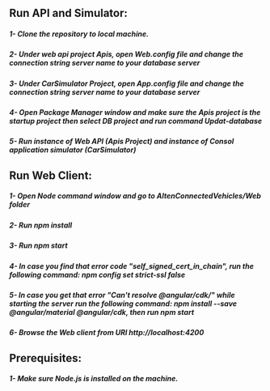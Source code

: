 ## Run API and Simulator:
##### 1- Clone the repository to local machine.
##### 2- Under web api project Apis, open Web.config file and change the connection string server name to your database server
##### 3- Under CarSimulator Project, open App.config file and change the connection string server name to your database server
##### 4- Open Package Manager window and make sure the Apis project is the startup project then select DB project and run command Updat-database
##### 5- Run instance of Web API (Apis Project) and instance of Consol application simulator (CarSimulator)

## Run Web Client:
##### 1- Open Node command window and go to AltenConnectedVehicles/Web folder
##### 2- Run npm install
##### 3- Run npm start
##### 4- In case you find that error code "self_signed_cert_in_chain", run the following command: npm config set strict-ssl false
##### 5- In case you get that error "Can't resolve @angular/cdk/" while starting the server run the following command: npm install --save @angular/material @angular/cdk, then run npm start
##### 6- Browse the Web client from URl http://localhost:4200


## Prerequisites:
##### 1- Make sure Node.js is installed on the machine.
